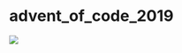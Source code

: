 # advent_of_code_2019

![](https://github.com/ngrundback/advent_of_code_2019/workflows/C/C++%20CI/badge.svg)
